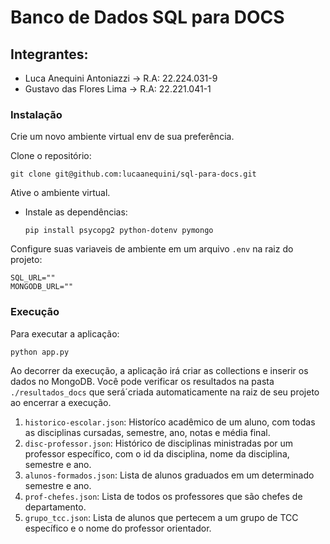 # Banco de Dados SQL para DOCS

## Integrantes:

- Luca Anequini Antoniazzi -> R.A: 22.224.031-9
- Gustavo das Flores Lima -> R.A: 22.221.041-1

### Instalação

Crie um novo ambiente virtual env de sua preferência.

Clone o repositório:

```
git clone git@github.com:lucaanequini/sql-para-docs.git
```

Ative o ambiente virtual.

- Instale as dependências:

  ```
  pip install psycopg2 python-dotenv pymongo
  ```

Configure suas variaveis de ambiente em um arquivo `.env` na raiz do projeto:

```
SQL_URL=""
MONGODB_URL=""
```

### Execução

Para executar a aplicação:

```
python app.py
```

Ao decorrer da execução, a aplicação irá criar as collections e inserir os dados no MongoDB. Você pode verificar os resultados na pasta `./resultados_docs` que será´criada automaticamente na raiz de seu projeto ao encerrar a execução.

1. `historico-escolar.json`: Historíco acadêmico de um aluno, com todas as disciplinas cursadas, semestre, ano, notas e média final.
2. `disc-professor.json`: Histórico de disciplinas ministradas por um professor específico, com o id da disciplina, nome da disciplina, semestre e ano.
3. `alunos-formados.json`: Lista de alunos graduados em um determinado semestre e ano.
4. `prof-chefes.json`: Lista de todos os professores que são chefes de departamento.
5. `grupo_tcc.json`: Lista de alunos que pertecem a um grupo de TCC específico e o nome do professor orientador.
